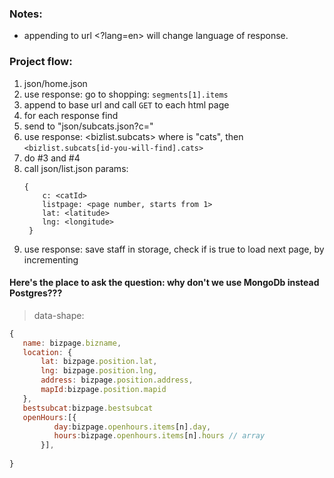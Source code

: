 ### Notes:
* appending to url <?lang=en> will change language of response.
### Project flow: 
1. json/home.json
2. use response: go to shopping: `segments[1].items`
3. append <link> to base url and call `GET` to each html page
4. for each response find <catId>
5. send <catId> to "json/subcats.json?c=<catId>"
6. use response: <bizlist.subcats> where <kind> is "cats", then `<bizlist.subcats[id-you-will-find].cats>`
7. do #3 and #4
8. call json/list.json params: 
    ```
    {
        c: <catId>
        listpage: <page number, starts from 1>
        lat: <latitude>
        lng: <longitude>
     }
     ```
 9. use response: save staff in storage, check if <nextpage> is true to load next page, by incrementing <listpage>
 #### Here's the place to ask the question: why don't we use MongoDb  instead Postgres???
 > data-shape:
 ```javascript
 {
    name: bizpage.bizname,
    location: {
        lat: bizpage.position.lat,
        lng: bizpage.position.lng,
        address: bizpage.position.address,
        mapId:bizpage.position.mapid
    },
    bestsubcat:bizpage.bestsubcat
    openHours:[{ 
           day:bizpage.openhours.items[n].day,
           hours:bizpage.openhours.items[n].hours // array
        }],
    
 }
 ```